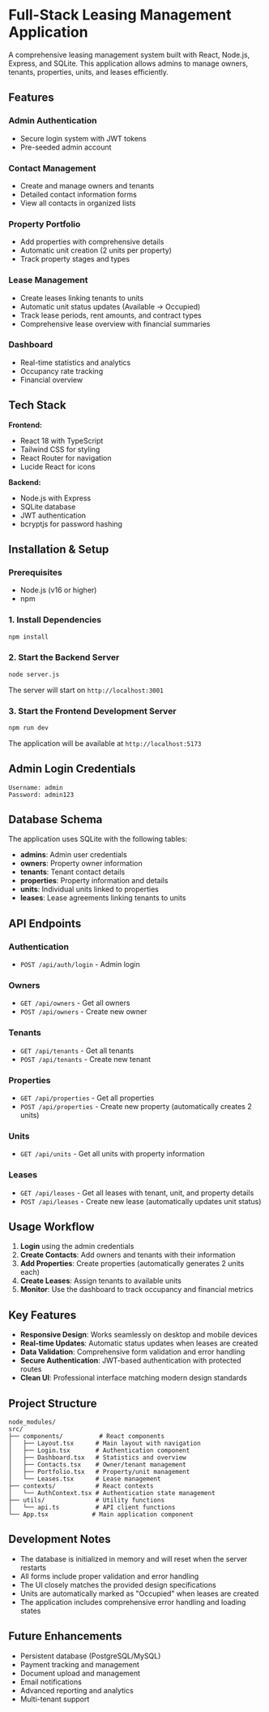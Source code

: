 # Full-Stack Leasing Management Application

A comprehensive leasing management system built with React, Node.js, Express, and SQLite. This application allows admins to manage owners, tenants, properties, units, and leases efficiently.

## Features

### Admin Authentication
- Secure login system with JWT tokens
- Pre-seeded admin account

### Contact Management
- Create and manage owners and tenants
- Detailed contact information forms
- View all contacts in organized lists

### Property Portfolio
- Add properties with comprehensive details
- Automatic unit creation (2 units per property)
- Track property stages and types

### Lease Management
- Create leases linking tenants to units
- Automatic unit status updates (Available → Occupied)
- Track lease periods, rent amounts, and contract types
- Comprehensive lease overview with financial summaries

### Dashboard
- Real-time statistics and analytics
- Occupancy rate tracking
- Financial overview

## Tech Stack

**Frontend:**
- React 18 with TypeScript
- Tailwind CSS for styling
- React Router for navigation
- Lucide React for icons

**Backend:**
- Node.js with Express
- SQLite database
- JWT authentication
- bcryptjs for password hashing

## Installation & Setup

### Prerequisites
- Node.js (v16 or higher)
- npm

### 1. Install Dependencies
```bash
npm install
```

### 2. Start the Backend Server
```bash
node server.js
```
The server will start on `http://localhost:3001`

### 3. Start the Frontend Development Server
```bash
npm run dev
```
The application will be available at `http://localhost:5173`

## Admin Login Credentials

```
Username: admin
Password: admin123
```

## Database Schema

The application uses SQLite with the following tables:

- **admins**: Admin user credentials
- **owners**: Property owner information
- **tenants**: Tenant contact details
- **properties**: Property information and details
- **units**: Individual units linked to properties
- **leases**: Lease agreements linking tenants to units

## API Endpoints

### Authentication
- `POST /api/auth/login` - Admin login

### Owners
- `GET /api/owners` - Get all owners
- `POST /api/owners` - Create new owner

### Tenants
- `GET /api/tenants` - Get all tenants
- `POST /api/tenants` - Create new tenant

### Properties
- `GET /api/properties` - Get all properties
- `POST /api/properties` - Create new property (automatically creates 2 units)

### Units
- `GET /api/units` - Get all units with property information

### Leases
- `GET /api/leases` - Get all leases with tenant, unit, and property details
- `POST /api/leases` - Create new lease (automatically updates unit status)

## Usage Workflow

1. **Login** using the admin credentials
2. **Create Contacts**: Add owners and tenants with their information
3. **Add Properties**: Create properties (automatically generates 2 units each)
4. **Create Leases**: Assign tenants to available units
5. **Monitor**: Use the dashboard to track occupancy and financial metrics

## Key Features

- **Responsive Design**: Works seamlessly on desktop and mobile devices
- **Real-time Updates**: Automatic status updates when leases are created
- **Data Validation**: Comprehensive form validation and error handling
- **Secure Authentication**: JWT-based authentication with protected routes
- **Clean UI**: Professional interface matching modern design standards

## Project Structure

```
node_modules/
src/
├── components/          # React components
│   ├── Layout.tsx      # Main layout with navigation
│   ├── Login.tsx       # Authentication component
│   ├── Dashboard.tsx   # Statistics and overview
│   ├── Contacts.tsx    # Owner/tenant management
│   ├── Portfolio.tsx   # Property/unit management
│   └── Leases.tsx      # Lease management
├── contexts/           # React contexts
│   └── AuthContext.tsx # Authentication state management
├── utils/              # Utility functions
│   └── api.ts          # API client functions
└── App.tsx            # Main application component
```

## Development Notes

- The database is initialized in memory and will reset when the server restarts
- All forms include proper validation and error handling
- The UI closely matches the provided design specifications
- Units are automatically marked as "Occupied" when leases are created
- The application includes comprehensive error handling and loading states

## Future Enhancements

- Persistent database (PostgreSQL/MySQL)
- Payment tracking and management
- Document upload and management
- Email notifications
- Advanced reporting and analytics
- Multi-tenant support
